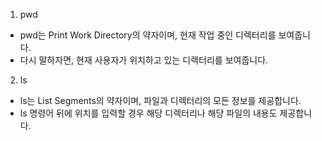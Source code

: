 
1. pwd 
- pwd는 Print Work Directory의 약자이며, 현재 작업 중인 디렉터리를 보여줍니다. 
- 다시 말하자면, 현재 사용자가 위치하고 있는 디렉터리를 보여줍니다. 

2. ls
- ls는 List Segments의 약자이며, 파일과 디렉터리의 모든 정보를 제공합니다. 
- ls 명령어 뒤에 위치를 입력할 경우 해당 디렉터리나 해당 파일의 내용도 제공합니다. 
